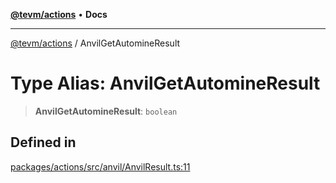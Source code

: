 [**@tevm/actions**](../README.md) • **Docs**

***

[@tevm/actions](../globals.md) / AnvilGetAutomineResult

# Type Alias: AnvilGetAutomineResult

> **AnvilGetAutomineResult**: `boolean`

## Defined in

[packages/actions/src/anvil/AnvilResult.ts:11](https://github.com/qbzzt/tevm-monorepo/blob/main/packages/actions/src/anvil/AnvilResult.ts#L11)
